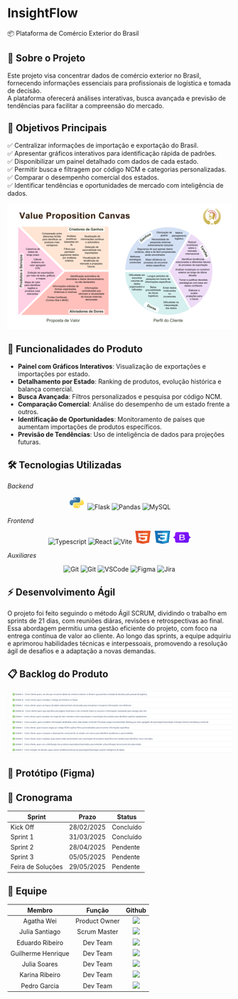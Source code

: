 # InsightFlow
📦 Plataforma de Comércio Exterior do Brasil  



## 📖 Sobre o Projeto  
Este projeto visa concentrar dados de comércio exterior no Brasil, fornecendo informações essenciais para profissionais de logística e tomada de decisão.  
A plataforma oferecerá análises interativas, busca avançada e previsão de tendências para facilitar a compreensão do mercado.  

## 🎯 Objetivos Principais  
✅ Centralizar informações de importação e exportação do Brasil.  
✅ Apresentar gráficos interativos para identificação rápida de padrões.  
✅ Disponibilizar um painel detalhado com dados de cada estado.  
✅ Permitir busca e filtragem por código NCM e categorias personalizadas.  
✅ Comparar o desempenho comercial dos estados.  
✅ Identificar tendências e oportunidades de mercado com inteligência de dados.  

![VPC](docs/vpc.png)

## 🚀 Funcionalidades do Produto  
- **Painel com Gráficos Interativos**: Visualização de exportações e importações por estado.  
- **Detalhamento por Estado**: Ranking de produtos, evolução histórica e balança comercial.  
- **Busca Avançada**: Filtros personalizados e pesquisa por código NCM.  
- **Comparação Comercial**: Análise do desempenho de um estado frente a outros.  
- **Identificação de Oportunidades**: Monitoramento de países que aumentam importações de produtos específicos.  
- **Previsão de Tendências**: Uso de inteligência de dados para projeções futuras.  


## 🛠️ Tecnologias Utilizadas
*Backend*
<p align="center">
  <img alt="Python" height="30" width="40" src="https://raw.githubusercontent.com/devicons/devicon/master/icons/python/python-original.svg">
  <img alt="Flask" height="30" width="40" src="https://cdn.jsdelivr.net/gh/devicons/devicon@latest/icons/flask/flask-original.svg">
  <img alt="Pandas" height="30" width="40" src="https://cdn.jsdelivr.net/gh/devicons/devicon@latest/icons/pandas/pandas-original-wordmark.svg" />
  <img alt="MySQL" height="30" width="40" src="https://cdn.jsdelivr.net/gh/devicons/devicon@latest/icons/mysql/mysql-original.svg">
</p>

*Frontend*
<p align="center">
  <img alt="Typescript" height="30" width="40" src="https://cdn.jsdelivr.net/gh/devicons/devicon@latest/icons/typescript/typescript-original.svg" />
  <img alt="React" height="30" width="40" src="https://cdn.jsdelivr.net/gh/devicons/devicon@latest/icons/react/react-original-wordmark.svg" />
  <img alt="Vite" height="30" width="40" src="https://cdn.jsdelivr.net/gh/devicons/devicon@latest/icons/vitejs/vitejs-original.svg" />
  <img alt="HTML" height="30" width="40" src="https://raw.githubusercontent.com/devicons/devicon/master/icons/html5/html5-original.svg">
  <img alt="CSS" height="30" width="40" src="https://raw.githubusercontent.com/devicons/devicon/master/icons/css3/css3-original.svg">
  <img alt="Bootstrap" height="30" width="40" src="https://raw.githubusercontent.com/devicons/devicon/master/icons/bootstrap/bootstrap-original.svg">
</p>

*Auxiliares*
<p align="center">
  <img alt="Git" height="30" width="40" src="https://cdn.jsdelivr.net/gh/devicons/devicon@latest/icons/git/git-original.svg">
  <img alt="Git" height="30" width="40" src="https://cdn.jsdelivr.net/gh/devicons/devicon@latest/icons/github/github-original.svg">
  <img alt="VSCode" height="30" width="40" src="https://cdn.jsdelivr.net/gh/devicons/devicon@latest/icons/vscode/vscode-original.svg">
  <img alt="Figma" height="30" width="40" src="https://cdn.jsdelivr.net/gh/devicons/devicon/icons/figma/figma-original.svg">
  <img alt="Jira" height="30" width="40" src="https://cdn.jsdelivr.net/gh/devicons/devicon@latest/icons/jira/jira-original.svg">
</p>

## ⚡ Desenvolvimento Ágil
O projeto foi feito seguindo o método Ágil SCRUM, dividindo o trabalho em sprints de 21 dias, com reuniões diáras, revisões e retrospectivas ao final. Essa abordagem permitiu uma gestão eficiente do projeto, com foco na entrega contínua de valor ao cliente. Ao longo das sprints, a equipe adquiriu e aprimorou habilidades técnicas e interpessoais, promovendo a resolução ágil de desafios e a adaptação a novas demandas.

## 📋 Backlog do Produto
![Backlog do Produto](docs/backlog_produto.PNG)

## 🎨 Protótipo (Figma)  



## 📅 Cronograma
| Sprint            | Prazo      | Status    |
| ----------------- | ---------- | --------- |
| Kick Off          | 28/02/2025 | Concluído |
| Sprint 1          | 31/03/2025 | Concluído |
| Sprint 2          | 28/04/2025 |  Pendente |
| Sprint 3          | 05/05/2025 |  Pendente |
| Feira de Soluções | 29/05/2025 | Pendente  |

## 🥇 Equipe

|      Membro      |    Função     |                            Github                            |
| :--------------: | :-----------: | :----------------------------------------------------------: |
| Agatha Wei | Product Owner | <a href="https://github.com/Agathawei070"><img src="https://img.shields.io/badge/GitHub-100000?style=for-the-badge&logo=github&logoColor=white"></a> |
| Julia Santiago | Scrum Master | <a href="https://github.com/juliasantiaggo"><img src="https://img.shields.io/badge/GitHub-100000?style=for-the-badge&logo=github&logoColor=white"></a> |
| Eduardo Ribeiro | Dev Team | <a href="https://github.com/eduardo-Rib"><img src="https://img.shields.io/badge/GitHub-100000?style=for-the-badge&logo=github&logoColor=white"></a> |
| Guilherme Henrique | Dev Team | <a href="https://github.com/Guih0412"><img src="https://img.shields.io/badge/GitHub-100000?style=for-the-badge&logo=github&logoColor=white"></a> |
| Julia Soares | Dev Team | <a href="https://github.com/juliasoares17"><img src="https://img.shields.io/badge/GitHub-100000?style=for-the-badge&logo=github&logoColor=white"></a> |
| Karina Ribeiro | Dev Team | <a href="https://github.com/karinaribeiro2"><img src="https://img.shields.io/badge/GitHub-100000?style=for-the-badge&logo=github&logoColor=white"></a> |
| Pedro Garcia | Dev Team  | <a href="https://github.com/pedro-fs-garcia"><img src="https://img.shields.io/badge/GitHub-100000?style=for-the-badge&logo=github&logoColor=white"></a> |
